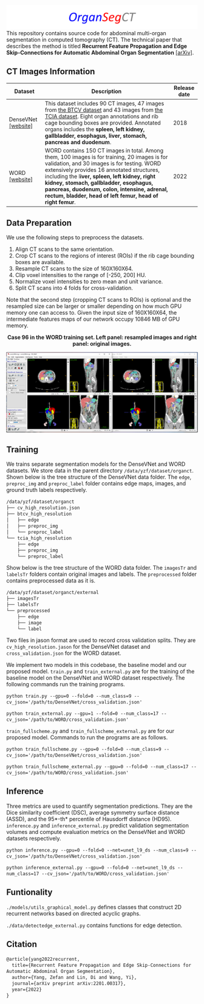 ![](./images/banner.png)This repository contains source code for abdominal multi-organ segmentation in computed tomography (CT). The technical paper that describes the method is titled **Recurrent Feature Propagation and Edge Skip-Connections for Automatic Abdominal Organ Segmentation** [[arXiv]](https://arxiv.org/abs/2201.00317).

## CT Images Information

| Dataset                                                      | Description                                                  | Release date |
| ------------------------------------------------------------ | ------------------------------------------------------------ | ------------ |
| DenseVNet [[website]](https://zenodo.org/record/1169361#.ZAmIaHZByUk) | This dataset includes 90 CT images, 47 images from [the BTCV dataset](https://www.synapse.org/#!Synapse:syn3193805) and 43 images from [the TCIA dataset](https://wiki.cancerimagingarchive.net/display/Public/Pancreas-CT#225140407e328bff74a84d4885648246b4de92a4). Eight organ annotations and rib cage bounding boxes are provided. Annotated organs includes the **spleen, left kidney, gallbladder, esophagus, liver, stomach, pancreas and duodenum**. | 2018         |
| WORD [[website]]()                                           | WORD contains 150 CT images in total. Among them, 100 images is for training, 20 images is for validation, and 30 images is for testing. WORD extensively provides 16 annotated structures, including the l**iver, spleen, left kidney, right kidney, stomach, gallbladder, esophagus, pancreas, duodenum, colon, intensine, adrenal, rectum, bladder, head of left femur, head of right femur**. | 2022         |

## Data Preparation

We use the following steps to preprocess the datasets.

1. Align CT scans to the same orientation.
2. Crop CT scans to the regions of interest (ROIs) if the rib cage bounding boxes are available.
3. Resample CT scans to the size of 160X160X64.
4. Clip voxel intensities to the range of [-250, 200] HU.
5. Normalize voxel intensities to zero mean and unit variance.
6. Split CT scans into 4 folds for cross-validation.

Note that the second step (cropping CT scans to ROIs) is optional and the resampled size can be larger or smaller depending on how much GPU memory one can access to. Given the input size of 160X160X64, the intermediate features maps of our network occupy 10846 MB of GPU memory. 

<p style="text-align: center"> <b>Case 96 in the WORD training set. Left panel: resampled images and right panel: original images.</b></p>

![](./images/resampled.png)

## Training

We trains separate segmentation models for the DenseVNet and WORD datasets. We store data in the parent directory `/data/yzf/dataset/organct`. Shown below is the tree structure of the DenseVNet data folder. The `edge`, `preproc_img` and `preproc_label` folder contains edge maps, images, and ground truth labels respectively.

```
/data/yzf/dataset/organct
├── cv_high_resolution.json
├── btcv_high_resolution
│   ├── edge
│   ├── preproc_img
│   └── preproc_label
└── tcia_high_resolution
    ├── edge
    ├── preproc_img
    └── preproc_label
```

Show below is the tree structure of the WORD data folder. The `imagesTr` and `labelsTr` folders contain original images and labels. The `preprocessed` folder contains preprocessed data as it is.

```
/data/yzf/dataset/organct/external
├── imagesTr
├── labelsTr
└── preprocessed
    ├── edge
    ├── image
    └── label
```

Two files in jason format are used to record cross validation splits. They are `cv_high_resolution.jason` for the DenseVNet dataset and `cross_validation.json` for the WORD dataset.

We implement two models in this codebase, the baseline model and our proposed model.  `train.py` and `train_external.py` are for the training of the baseline model on the DenseVNet and WORD dataset respectively. The following commands run the training programs.

```
python train.py --gpu=0 --fold=0 --num_class=9 --cv_json='/path/to/DenseVNet/cross_validation.json'
```

```
python train_external.py --gpu=1 --fold=0 --num_class=17 --cv_json='/path/to/WORD/cross_validation.json'
```

`train_fullscheme.py` and `train_fullscheme_external.py` are for our proposed model. Commands to run the programs are as follows.

```
python train_fullscheme.py --gpu=0 --fold=0 --num_class=9 --cv_json='/path/to/DenseVNet/cross_validation.json'
```

```
python train_fullscheme_external.py --gpu=0 --fold=0 --num_class=17 --cv_json='/path/to/WORD/cross_validation.json'
```

## Inference

Three metrics are used to quantify segmentation predictions. They are the Dice similarity coefficient (DSC), average symmetry surface distance (ASSD), and the 95*-th* percentile of Hausdorff distance (HD95). `inference.py` and `inference_external.py` predict validation segmentation volumes and compute evaluation metrics on the DenseVNet and WORD datasets respectively.

```
python inference.py --gpu=0 --fold=0 --net=unet_l9_ds --num_class=9 --cv_json='/path/to/DenseVNet/cross_validation.json'
```

```
python inference_external.py --gpu=0 --fold=0 --net=unet_l9_ds --num_class=17 --cv_json='/path/to/WORD/cross_validation.json'
```

## Funtionality

`./models/utils_graphical_model.py` defines classes that construct 2D recurrent networks based on directed acyclic graphs.

`./data/detectedge_external.py`  contains functions for edge detection.

## Citation

```
@article{yang2022recurrent,
  title={Recurrent Feature Propagation and Edge Skip-Connections for Automatic Abdominal Organ Segmentation},
  author={Yang, Zefan and Lin, Di and Wang, Yi},
  journal={arXiv preprint arXiv:2201.00317},
  year={2022}
}
```

